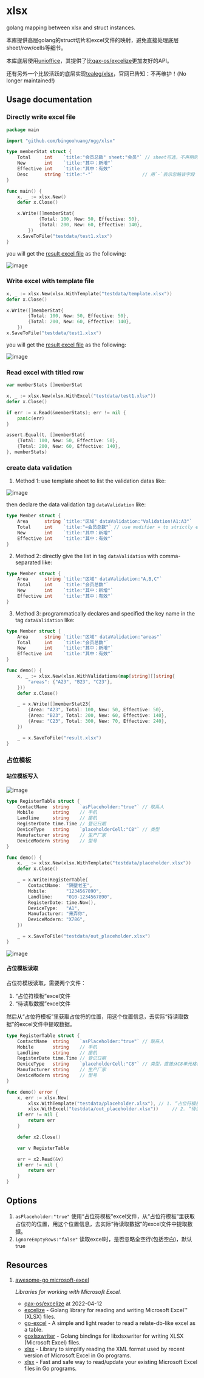 # xlsx

golang mapping between xlsx and struct instances.

本库提供高层golang的struct切片和excel文件的映射，避免直接处理底层sheet/row/cells等细节。

本库底层使用[unioffice](https://github.com/unidoc/unioffice)，其提供了比[qax-os/excelize](https://github.com/qax-os/excelize)更加友好的API。

还有另外一个比较活跃的底层实现[tealeg/xlsx](https://github.com/tealeg/xlsx)，官网已告知：不再维护！(No longer maintained!)

## Usage documentation

### Directly write excel file

```go
package main

import "github.com/bingoohuang/ngg/xlsx"

type memberStat struct {
	Total     int    `title:"会员总数" sheet:"会员"` // sheet可选，不声明则选择首个sheet页读写
	New       int    `title:"其中：新增"`
	Effective int    `title:"其中：有效"`
	Desc      string `title:"-"`                  // 用`-`表示忽略该字段
}

func main() {
	x, _ := xlsx.New()
	defer x.Close()

	x.Write([]memberStat{
			{Total: 100, New: 50, Effective: 50},
			{Total: 200, New: 60, Effective: 140},
		})
	x.SaveToFile("testdata/test1.xlsx")
}
```

you will get the [result excel file](testdata/out_demo1.xlsx) as the following:

![image](https://user-images.githubusercontent.com/1940588/77844342-a1d22580-71d8-11ea-8eb9-6f82f87c3a3a.png)

### Write excel with template file

```go
x, _ := xlsx.New(xlsx.WithTemplate("testdata/template.xlsx"))
defer x.Close()

x.Write([]memberStat{
        {Total: 100, New: 50, Effective: 50},
        {Total: 200, New: 60, Effective: 140},
    })
x.SaveToFile("testdata/test1.xlsx")
```

you will get the [result excel file](testdata/out_demo2.xlsx) as the following:

![image](https://user-images.githubusercontent.com/1940588/77844394-0ee5bb00-71d9-11ea-8671-6b36eb6a728b.png)

### Read excel with titled row

```go
var memberStats []memberStat

x, _ := xlsx.New(xlsx.WithExcel("testdata/test1.xlsx"))
defer x.Close()

if err := x.Read(&memberStats); err != nil {
	panic(err)
}

assert.Equal(t, []memberStat{
	{Total: 100, New: 50, Effective: 50},
	{Total: 200, New: 60, Effective: 140},
}, memberStats)
```


### create data validation

1. Method 1: use template sheet to list the validation datas like:

![image](https://user-images.githubusercontent.com/1940588/78579374-692eed80-7863-11ea-931e-ab74035baa1b.png)

then declare the data validation tag `dataValidation` like:

```go
type Member struct {
	Area      string `title:"区域" dataValidation:"Validation!A1:A3"`
	Total     int    `title:"=会员总数"` // use modifier = to strictly equivalent of title searching， otherwise by Containing
	New       int    `title:"其中：新增"`
	Effective int    `title:"其中：有效"`
}
```

2. Method 2: directly give the list in tag `dataValidation` with comma-separated like:

```go
type Member struct {
	Area      string `title:"区域" dataValidation:"A,B,C"`
	Total     int    `title:"会员总数"`
	New       int    `title:"其中：新增"`
	Effective int    `title:"其中：有效"`
}
```

3. Method 3: programmatically declares and specified the key name in the tag `dataValidation` like:

```go
type Member struct {
	Area      string `title:"区域" dataValidation:"areas"`
	Total     int    `title:"会员总数"`
	New       int    `title:"其中：新增"`
	Effective int    `title:"其中：有效"`
}

func demo() {
	x, _ := xlsx.New(xlsx.WithValidations(map[string][]string{
		"areas": {"A23", "B23", "C23"},
	}))
	defer x.Close()

	_ = x.Write([]memberStat23{
		{Area: "A23", Total: 100, New: 50, Effective: 50},
		{Area: "B23", Total: 200, New: 60, Effective: 140},
		{Area: "C23", Total: 300, New: 70, Effective: 240},
	})

	_ = x.SaveToFile("result.xlsx")
}
```

### 占位模板

#### 站位模板写入

![image](https://user-images.githubusercontent.com/1940588/78628536-f9eae500-78c6-11ea-90f0-29b5bb3a4610.png)

```go
type RegisterTable struct {
	ContactName  string    `asPlaceholder:"true"` // 联系人
	Mobile       string    // 手机
	Landline     string    // 座机
	RegisterDate time.Time // 登记日期
	DeviceType   string    `placeholderCell:"C8"` // 类型
	Manufacturer string    // 生产厂家
	DeviceModern string    // 型号
}

func demo() {
	x, _ := xlsx.New(xlsx.WithTemplate("testdata/placeholder.xlsx"))
	defer x.Close()

	_ = x.Write(RegisterTable{
		ContactName:  "隔壁老王",
		Mobile:       "1234567890",
		Landline:     "010-1234567890",
		RegisterDate: time.Now(),
		DeviceType:   "A1",
		Manufacturer: "来弄你",
		DeviceModern: "X786",
	})

	_ = x.SaveToFile("testdata/out_placeholder.xlsx")
}

```

![image](https://user-images.githubusercontent.com/1940588/78628579-17b84a00-78c7-11ea-84bc-1a7e192ee06c.png)

#### 占位模板读取

占位符模板读取，需要两个文件：

1. “占位符模板”excel文件
2. “待读取数据”excel文件

然后从“占位符模板”里获取占位符的位置，用这个位置信息，去实际“待读取数据”的excel文件中提取数据。

```go
type RegisterTable struct {
	ContactName  string    `asPlaceholder:"true"` // 联系人
	Mobile       string    // 手机
	Landline     string    // 座机
	RegisterDate time.Time // 登记日期
	DeviceType   string    `placeholderCell:"C8"` // 类型，直接从C8单元格读取
	Manufacturer string    // 生产厂家
	DeviceModern string    // 型号
}

func demo() error {
	x, err := xlsx.New(
        xlsx.WithTemplate("testdata/placeholder.xlsx"), // 1. “占位符模板”excel文件
		xlsx.WithExcel("testdata/out_placeholder.xlsx"))     // 2. “待读取数据”excel文件
	if err != nil {
		return err
	}

	defer x2.Close()

	var v RegisterTable

	err = x2.Read(&v)
	if err != nil {
		return err
	}
}
```

## Options

1. `asPlaceholder:"true"` 使用“占位符模板”excel文件，从“占位符模板”里获取占位符的位置，用这个位置信息，去实际“待读取数据”的excel文件中提取数据。
1. `ignoreEmptyRows:"false"` 读取excel时，是否忽略全空行(包括空白)，默认true

## Resources

1. [awesome-go microsoft-excel](https://github.com/avelino/awesome-go#microsoft-excel)

    *Libraries for working with Microsoft Excel.*
    
    * [qax-os/excelize](https://github.com/qax-os/excelize) at 2022-04-12
    * [excelize](https://github.com/360EntSecGroup-Skylar/excelize) - Golang library for reading and writing Microsoft Excel™ (XLSX) files.
    * [go-excel](https://github.com/szyhf/go-excel) - A simple and light reader to read a relate-db-like excel as a table.
    * [goxlsxwriter](https://github.com/fterrag/goxlsxwriter) - Golang bindings for libxlsxwriter for writing XLSX (Microsoft Excel) files.
    * [xlsx](https://github.com/tealeg/xlsx) - Library to simplify reading the XML format used by recent version of Microsoft Excel in Go programs.
    * [xlsx](https://github.com/plandem/xlsx) - Fast and safe way to read/update your existing Microsoft Excel files in Go programs.
